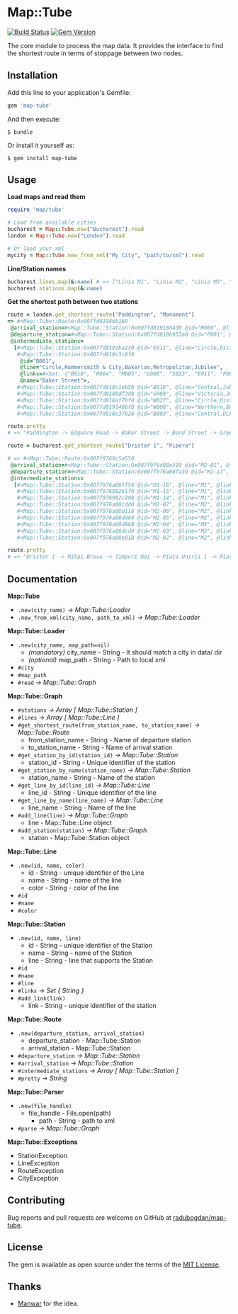 # Map::Tube

[![Build Status](https://travis-ci.org/radubogdan/map-tube.svg?branch=master)](https://travis-ci.org/radubogdan/map-tube)
[![Gem Version](https://badge.fury.io/rb/map-tube.svg)](https://badge.fury.io/rb/map-tube)

The core module to process the map data. It provides the interface to find the shortest route in terms of stoppage between two nodes.

## Installation

Add this line to your application's Gemfile:

```ruby
gem 'map-tube'
```

And then execute:

    $ bundle

Or install it yourself as:

    $ gem install map-tube

## Usage

**Load maps and read them**

```ruby
require 'map/tube'

# Load from available cities
bucharest = Map::Tube.new("Bucharest").read
london = Map::Tube.new("London").read

# Or load your xml
mycity = Map::Tube.new_from_xml("My City", "path/to/xml").read
```

**Line/Station names**

```ruby
bucharest.lines.map(&:name) # => ["Linia M1", "Linia M2", "Linia M3", "Linia M4"]
bucharest.stations.map(&:name)
```

**Get the shortest path between two stations**

```ruby
route = london.get_shortest_route("Paddington", "Monument")
=> #<Map::Tube::Route:0x007fd81986b160
 @arrival_station=#<Map::Tube::Station:0x007fd819168430 @id="M009", @line="Circle,District", @links=#<Set: {"T009", "C008", "B003"}>, @name="Monument">,
 @departure_station=#<Map::Tube::Station:0x007fd818b953a0 @id="P001", @line="District,Circle,Hammersmith & City,Bakerloo", @links=#<Set: {"B008", "W007", "E011", "R010"}>, @name="Paddington">,
 @intermediate_stations=
  [#<Map::Tube::Station:0x007fd8191ba230 @id="E011", @line="Circle,District,Hammersmith & City,Bakerloo", @links=#<Set: {"P001", "M005", "B001"}>, @name="Edgware Road">,
   #<Map::Tube::Station:0x007fd818c3c8f8
    @id="B001",
    @line="Circle,Hammersmith & City,Bakerloo,Metropolitan,Jubilee",
    @links=#<Set: {"B018", "R004", "M005", "G008", "S023", "E011", "F004"}>,
    @name="Baker Street">,
   #<Map::Tube::Station:0x007fd818c1eb50 @id="B018", @line="Central,Jubilee", @links=#<Set: {"G009", "B001", "O005", "M004"}>, @name="Bond Street">,
   #<Map::Tube::Station:0x007fd818bdf3d8 @id="G009", @line="Victoria,Jubilee,Piccadilly", @links=#<Set: {"V002", "O005", "B018", "W027", "H036", "P006"}>, @name="Green Park">,
   #<Map::Tube::Station:0x007fd818af7bf0 @id="W027", @line="Circle,District,Jubilee", @links=#<Set: {"S022", "G009", "W008", "E015"}>, @name="Westminster">,
   #<Map::Tube::Station:0x007fd8191486f8 @id="W008", @line="Northern,Bakerloo,Jubilee,Waterloo & City", @links=#<Set: {"E015", "L002", "W027", "S021", "B003", "K001"}>, @name="Waterloo">,
   #<Map::Tube::Station:0x007fd818c37b28 @id="B003", @line="Central,DLR,Northern,Waterloo & City", @links=#<Set: {"S002", "S024", "L013", "M011", "L012", "W008", "M009"}>, @name="Bank">]>

route.pretty
# => "Paddington -> Edgware Road -> Baker Street -> Bond Street -> Green Park -> Westminster -> Waterloo -> Bank -> Monument"
```

```ruby
route = bucharest.get_shortest_route("Dristor 1", "Pipera")

# => #<Map::Tube::Route:0x007f9769c5a550
 @arrival_station=#<Map::Tube::Station:0x007f976a08e310 @id="M2-01", @line="M2", @links=#<Set: {"M2-02"}>, @name="Pipera">,
 @departure_station=#<Map::Tube::Station:0x007f976a08fa30 @id="M1-17", @line="M1", @links=#<Set: {"M1-16", "M1-18", "M3-11"}>, @name="Dristor 1">,
 @intermediate_stations=
  [#<Map::Tube::Station:0x007f976a08ff58 @id="M1-16", @line="M1", @links=#<Set: {"M1-15", "M1-17", "M3-10"}>, @name="Mihai Bravu">,
   #<Map::Tube::Station:0x007f97698261f0 @id="M1-15", @line="M1", @links=#<Set: {"M1-14", "M1-16", "M3-09"}>, @name="Timpuri Noi">,
   #<Map::Tube::Station:0x007f976982c208 @id="M1-14", @line="M1", @links=#<Set: {"M1-13", "M1-15", "M3-08", "M2-07"}>, @name="Piața Unirii 1">,
   #<Map::Tube::Station:0x007f976a08cdd0 @id="M2-07", @line="M2", @links=#<Set: {"M2-06", "M2-08", "M3-08"}>, @name="Piața Unirii 2">,
   #<Map::Tube::Station:0x007f976a08d118 @id="M2-06", @line="M2", @links=#<Set: {"M2-05", "M2-07"}>, @name="Universitate">,
   #<Map::Tube::Station:0x007f976a08d460 @id="M2-05", @line="M2", @links=#<Set: {"M2-04", "M2-06"}>, @name="Piața Romană">,
   #<Map::Tube::Station:0x007f976a08d988 @id="M2-04", @line="M2", @links=#<Set: {"M2-03", "M2-05", "M1-06"}>, @name="Piața Victoriei">,
   #<Map::Tube::Station:0x007f976a08dcd0 @id="M2-03", @line="M2", @links=#<Set: {"M2-02", "M2-04"}>, @name="Aviatorilor">,
   #<Map::Tube::Station:0x007f976a08e018 @id="M2-02", @line="M2", @links=#<Set: {"M2-01", "M2-03"}>, @name="Aurel Vlaicu">]>

route.pretty
# => "Dristor 1 -> Mihai Bravu -> Timpuri Noi -> Piața Unirii 1 -> Piața Unirii 2 -> Universitate -> Piața Romană -> Piața Victoriei -> Aviatorilor -> Aurel Vlaicu -> Pipera"
```

## Documentation

**Map::Tube**
  - `.new(city_name)` *-> Map::Tube::Loader*
  - `.new_from_xml(city_name, path_to_xml)` *-> Map::Tube::Loader*

**Map::Tube::Loader**
  - `.new(city_name, map_path=nil)`
    - *(mandatory)* city_name - String - It should match a city in data/ dir
    - *(optional)* map_path - String - Path to local xml
  - `#city`
  - `#map_path`
  - `#read` *-> Map::Tube::Graph*

**Map::Tube::Graph**
  - `#stations` *-> Array [ Map::Tube::Station ]*
  - `#lines` *-> Array [ Map::Tube::Line ]*
  - `#get_shortest_route(from_station_name, to_station_name)` *-> Map::Tube::Route*
    - from_station_name - String - Name of departure station
    - to_station_name - String - Name of arrival station
  - `#get_station_by_id(station_id)` *-> Map::Tube::Station*
    - station_id - String - Unique identifier of the station
  - `#get_station_by_name(station_name)` *-> Map::Tube::Station*
    - station_name - String - Name of the station
  - `#get_line_by_id(line_id)` *-> Map::Tube::Line*
    - line_id - String - Unique identifier of the line
  - `#get_line_by_name(line_name)` *-> Map::Tube::Line*
    - line_name - String - Name of the line
  - `#add_line(line)` *-> Map::Tube::Graph*
    - line - Map::Tube::Line object
  - `#add_station(station)` *-> Map::Tube::Graph*
    - station - Map::Tube::Station object

**Map::Tube::Line**
  - `.new(id, name, color)`
    - id - String - unique identifier of the Line
    - name - String - name of the line
    - color - String - color of the line
  - `#id`
  - `#name`
  - `#color`

**Map::Tube::Station**
  - `.new(id, name, line)`
    - id - String - unique identifier of the Station
    - name - String - name of the Station
    - line - String - line that supports the Station
  - `#id`
  - `#name`
  - `#line`
  - `#links` *-> Set { String }*
  - `#add_link(link)`
    - link - String - unique identifier of the station

**Map::Tube::Route**
  - `.new(departure_station, arrival_station)`
    - departure_station - Map::Tube::Station
    - arrival_station - Map::Tube::Station
  - `#departure_station` *-> Map::Tube::Station*
  - `#arrival_station` *-> Map::Tube::Station*
  - `#intermediate_stations` *-> Array [ Map::Tube::Station ]*
  - `#pretty` *-> String*

**Map::Tube::Parser**
  - `.new(file_handle)`
    - file_handle - File.open(path)
      - path - String - path to xml
  - `#parse` *-> Map::Tube::Graph*

**Map::Tube::Exceptions**
  - StationException
  - LineException
  - RouteException
  - CityException

## Contributing

Bug reports and pull requests are welcome on GitHub at [radubogdan/map-tube](https://github.com/radubogdan/map-tube).


## License

The gem is available as open source under the terms of the [MIT License](http://opensource.org/licenses/MIT).

## Thanks

- [Manwar](https://github.com/Manwar/Map-Tube) for the idea.

